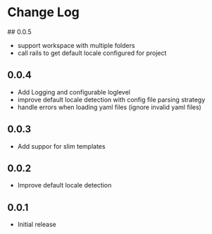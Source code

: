 # Change Log

## 0.0.5
- support workspace with multiple folders
- call rails to get default locale configured for project

## 0.0.4
- Add Logging and configurable loglevel
- improve default locale detection with config file parsing strategy
- handle errors when loading yaml files (ignore invalid yaml files)

## 0.0.3
- Add suppor for slim templates

## 0.0.2
- Improve default locale detection

## 0.0.1
- Initial release